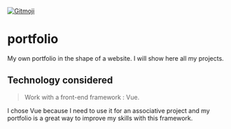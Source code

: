 <a href="https://gitmoji.dev">
  <img src="https://img.shields.io/badge/gitmoji-%20😜%20😍-FFDD67.svg?style=flat-square" alt="Gitmoji">
</a>

# portfolio
My own portfolio in the shape of a website. 
I will show here all my projects.

## Technology considered

> Work with a front-end framework : Vue.

I chose Vue because I need to use it for an associative project and my portfolio is a great way to improve my skills with this framework.
